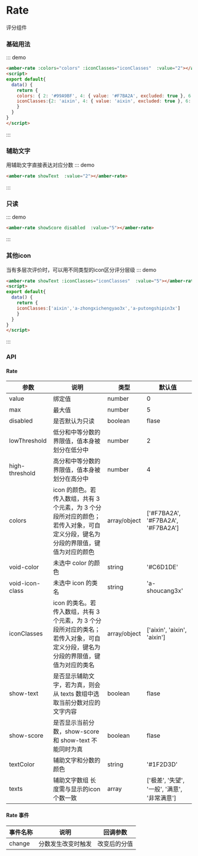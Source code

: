 # Rate 
评分组件

### 基础用法
::: demo
```html
<amber-rate :colors="colors" :iconClasses="iconClasses"  :value="2"></amber-rate>
<script>
export default{
  data() {
    return {
    colors: { 2: '#99A9BF', 4: { value: '#F7BA2A', excluded: true }, 6:'#FF9900' },
    iconClasses:{2: 'aixin', 4: { value: 'aixin', excluded: true }, 6:'aixin'}
    }
  }
}
</script>

```
::: 

### 辅助文字
用辅助文字直接表达对应分数
::: demo
```html
<amber-rate showText  :value="2"></amber-rate>

```
::: 

### 只读
::: demo
```html
<amber-rate showScore disabled  :value="5"></amber-rate>

```
::: 

### 其他icon
当有多层次评价时，可以用不同类型的icon区分评分层级
::: demo
```html
<amber-rate showText :iconClasses="iconClasses"  :value="5"></amber-rate>
<script>
export default{
  data() {
    return {
    iconClasses:['aixin','a-zhongxichengyao3x','a-putongshipin3x']
    }
  }
}
</script>

```
::: 

### API

#### Rate

| 参数 | 说明 | 类型 | 默认值 |
| --- | --- | --- | --- |
| value | 绑定值 | number |  0 |  
| max | 最大值 | number |  5 |
| disabled | 是否默认为只读 | boolean | flase |
| lowThreshold | 低分和中等分数的界限值，值本身被划分在低分中 | number | 2 |
| high-threshold | 高分和中等分数的界限值，值本身被划分在高分中 | number | 4 |
| colors | icon 的颜色。若传入数组，共有 3 个元素，为 3 个分段所对应的颜色；若传入对象，可自定义分段，键名为分段的界限值，键值为对应的颜色 | array/object | ['#F7BA2A', '#F7BA2A', '#F7BA2A'] |
| void-color | 未选中 color 的颜色 | string | '#C6D1DE' |
| void-icon-class | 未选中 icon 的类名 | string | 'a-shoucang3x' |
| iconClasses | icon 的类名。若传入数组，共有 3 个元素，为 3 个分段所对应的类名；若传入对象，可自定义分段，键名为分段的界限值，键值为对应的类名 | array/object | ['aixin', 'aixin', 'aixin'] |
| show-text | 是否显示辅助文字，若为真，则会从 texts 数组中选取当前分数对应的文字内容 | boolean | flase |
| show-score | 是否显示当前分数，show-score 和 show-text 不能同时为真 | boolean | flase |
| textColor | 辅助文字和分数的颜色 | string | '#1F2D3D' |
| texts | 辅助文字数组 长度需与显示的icon个数一致 | array | ['极差', '失望', '一般', '满意', '非常满意'] |

#### Rate 事件

| 事件名称 | 说明 | 回调参数 | 
| --- | --- | --- |
| change | 分数发生改变时触发 | 改变后的分值 |








